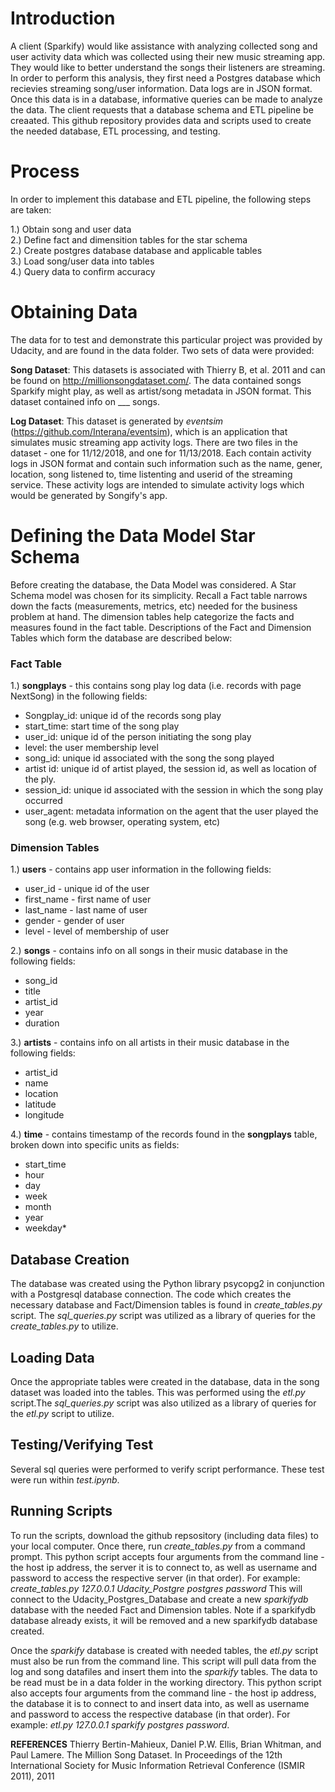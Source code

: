 
# Introduction
A client (Sparkify) would like assistance with analyzing collected song and user activity data which was collected using their new music streaming app.  They would like to better understand the songs their listeners are streaming. In order to perform this analysis, they first need a Postgres database which recievies streaming song/user information. Data logs are in JSON format. Once this data is in a database, informative queries can be made to analyze the data.  The client requests that a database schema and ETL pipeline be creaated.  This github repository provides data and scripts used to create the needed database, ETL processing, and testing. 

# Process
In order to implement this database and ETL pipeline, the following steps are taken:  

1.) Obtain song and user data  
2.) Define fact and dimensition tables for the star schema  
2.) Create postgres database database and applicable tables  
3.) Load song/user data into tables  
4.) Query data to confirm accuracy  

# Obtaining Data
The data for to test and demonstrate this particular project was provided by Udacity, and are found in the data folder. Two sets of data were provided:

**Song Dataset**: This datasets is associated with Thierry B, et al. 2011 and can be found on http://millionsongdataset.com/.  The data contained songs Sparkify might play, as well as artist/song metadata in JSON format. This dataset contained info on ___ songs.

**Log Dataset**:  This dataset is generated by *eventsim* (https://github.com/Interana/eventsim), which is an application that simulates music streaming app activity logs.  There are two files in the dataset - one for 11/12/2018, and one for 11/13/2018. Each contain activity logs in JSON format and contain such information such as the name, gener, location, song listened to, time listenting and userid of the streaming service.  These activity logs are intended to simulate activity logs which would be generated by Songify's app.


# Defining the Data Model Star Schema
Before creating the database, the Data Model was considered.  A Star Schema model was chosen for its simplicity.  Recall a Fact table narrows down the facts (measurements, metrics, etc) needed for the business problem at hand. The dimension tables  help categorize the facts and measures found in the fact table. Descriptions of the Fact and Dimension Tables which form the database are described below:

### Fact Table
1.) **songplays** - this contains song play log data (i.e. records with page NextSong) in the following fields: 
* Songplay_id: unique id of the records song play
* start_time: start time of the song play
* user_id: unique id of the person initiating the song play
* level: the user membership level
* song_id: unique id associated with the song the song played
* artist id:  unique id of artist played, the session id, as well as location of the ply.
* session_id: unique id associated with the session in which the song play occurred
* user_agent: metadata information on the agent that the user played the song (e.g. web browser, operating system, etc)

 
### Dimension Tables
1.) **users** - contains app user information in the following fields:
* user_id - unique id of the user
* first_name - first name of user
* last_name - last name of user
* gender - gender of user
* level - level of membership of user  

2.) **songs** - contains info on all songs in their music database in the following fields:  
* song_id
* title
* artist_id
* year
* duration  

3.) **artists** - contains info on all artists in their music database in the following fields:
* artist_id  
* name
* location
* latitude
* longitude

4.) **time** - contains timestamp of the records found in the **songplays** table, broken down into specific units as fields:
* start_time
* hour 
* day
* week
* month
* year
* weekday*

## Database Creation   
The database was created using the Python library psycopg2 in conjunction with a Postgresql database connection. The code which creates the necessary database and Fact/Dimension tables is found in *create_tables.py* script. The *sql_queries.py* script was utilized as a library of queries for the *create_tables.py* to utilize.


## Loading Data
Once the appropriate tables were created in the database, data in the song dataset was loaded into the tables.  This was performed using the *etl.py* script.The *sql_queries.py* script was also utilized as a library of queries for the *etl.py* script to utilize.

  
## Testing/Verifying Test
Several sql queries were performed to verify script performance.  These test were run within *test.ipynb*.  

## Running Scripts  
To run the scripts, download the github repsository (including data files) to your local computer.   Once there, run *create_tables.py* from a command prompt. This python script accepts four arguments from the command line - the host ip address, the server it is to connect to, as well as username and password to access the respective server (in that order).  For example: *create_tables.py 127.0.0.1 Udacity_Postgre postgres password* This will connect to the Udacity_Postgres_Database and create a new *sparkifydb* database with the needed Fact and Dimension tables.  Note if a sparkifydb database already exists, it will be removed and a new sparkifydb database created.

Once the *sparkify* database is created with needed tables, the *etl.py* script must also be run from the command line. This script will pull data from the log and song datafiles and insert them into the *sparkify* tables.  The data to be read must be in a data folder in the working directory.  This python script also accepts four arguments from the command line - the host ip address, the database it is to connect to and insert data into, as well as username and password to access the respective database (in that order).  For example: *etl.py 127.0.0.1 sparkify postgres password*.
    


**REFERENCES**
Thierry Bertin-Mahieux, Daniel P.W. Ellis, Brian Whitman, and Paul Lamere. 
The Million Song Dataset. In Proceedings of the 12th International Society
for Music Information Retrieval Conference (ISMIR 2011), 2011